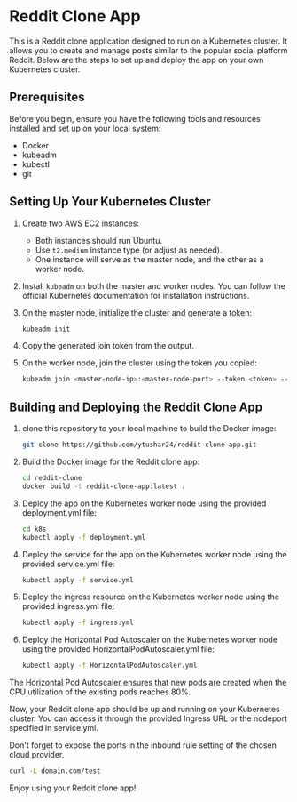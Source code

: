 # Reddit Clone App

This is a Reddit clone application designed to run on a Kubernetes cluster. It allows you to create and manage posts similar to the popular social platform Reddit. Below are the steps to set up and deploy the app on your own Kubernetes cluster.

## Prerequisites

Before you begin, ensure you have the following tools and resources installed and set up on your local system:

- Docker
- kubeadm
- kubectl
- git

## Setting Up Your Kubernetes Cluster

1. Create two AWS EC2 instances:
   - Both instances should run Ubuntu.
   - Use `t2.medium` instance type (or adjust as needed).
   - One instance will serve as the master node, and the other as a worker node.

2. Install `kubeadm` on both the master and worker nodes. You can follow the official Kubernetes documentation for installation instructions.

3. On the master node, initialize the cluster and generate a token:
   ```bash
   kubeadm init
   ```
4. Copy the generated join token from the output.
   
5. On the worker node, join the cluster using the token you copied:
   ```bash
   kubeadm join <master-node-ip>:<master-node-port> --token <token> --discovery-token-ca-cert-hash <hash>
   ```
## Building and Deploying the Reddit Clone App

1. clone this repository to your local machine to build the Docker image:
   ```bash
   git clone https://github.com/ytushar24/reddit-clone-app.git
   ```
2. Build the Docker image for the Reddit clone app:
   ```bash
   cd reddit-clone
   docker build -t reddit-clone-app:latest .
   ```
3. Deploy the app on the Kubernetes worker node using the provided deployment.yml file:
   ```bash
   cd k8s
   kubectl apply -f deployment.yml
   ```
4. Deploy the service for the app on the Kubernetes worker node using the provided service.yml file:
   ```bash
   kubectl apply -f service.yml
   ```
5. Deploy the ingress resource on the Kubernetes worker node using the provided ingress.yml file:
   ```bash
   kubectl apply -f ingress.yml
   ```
6. Deploy the Horizontal Pod Autoscaler on the Kubernetes worker node using the provided HorizontalPodAutoscaler.yml file:
   ```bash
   kubectl apply -f HorizontalPodAutoscaler.yml
   ```
The Horizontal Pod Autoscaler ensures that new pods are created when the CPU utilization of the existing pods reaches 80%.

Now, your Reddit clone app should be up and running on your Kubernetes cluster. You can access it through the provided Ingress URL or the nodeport specified in service.yml.

Don't forget to expose the ports in the inbound rule setting of the chosen cloud provider.

```bash
curl -L domain.com/test
```

Enjoy using your Reddit clone app!



   

